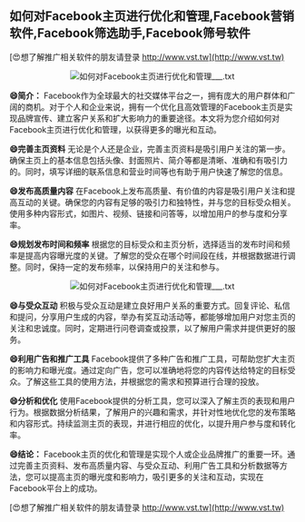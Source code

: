 ## **如何对Facebook主页进行优化和管理,Facebook营销软件,Facebook筛选助手,Facebook筛号软件**

[😍想了解推广相关软件的朋友请登录 http://www.vst.tw](http://www.vst.tw)

 <center><img src="https://vst.tw/MP4/tuiguang/png/5.png" alt="如何对Facebook主页进行优化和管理___.txt"></center>

**😄简介：**
Facebook作为全球最大的社交媒体平台之一，拥有庞大的用户群体和广阔的商机。对于个人和企业来说，拥有一个优化且高效管理的Facebook主页是实现品牌宣传、建立客户关系和扩大影响力的重要途径。本文将为您介绍如何对Facebook主页进行优化和管理，以获得更多的曝光和互动。

**😄完善主页资料**
无论是个人还是企业，完善主页资料是吸引用户关注的第一步。确保主页上的基本信息包括头像、封面照片、简介等都是清晰、准确和有吸引力的。同时，填写详细的联系信息和营业时间等也有助于用户快速了解您的信息。

**😄发布高质量内容**
在Facebook上发布高质量、有价值的内容是吸引用户关注和提高互动的关键。确保您的内容有足够的吸引力和独特性，并与您的目标受众相关。使用多种内容形式，如图片、视频、链接和问答等，以增加用户的参与度和分享率。

**😄规划发布时间和频率**
根据您的目标受众和主页分析，选择适当的发布时间和频率是提高内容曝光度的关键。了解您的受众在哪个时间段在线，并根据数据进行调整。同时，保持一定的发布频率，以保持用户的关注和参与。

 <center><img src="https://vst.tw/MP4/tuiguang/png/6.png" alt="如何对Facebook主页进行优化和管理___.txt"></center>

**😄与受众互动**
积极与受众互动是建立良好用户关系的重要方式。回复评论、私信和提问，分享用户生成的内容，举办有奖互动活动等，都能够增加用户对您主页的关注和忠诚度。同时，定期进行问卷调查或投票，以了解用户需求并提供更好的服务。

**😄利用广告和推广工具**
Facebook提供了多种广告和推广工具，可帮助您扩大主页的影响力和曝光度。通过定向广告，您可以准确地将您的内容传达给特定的目标受众。了解这些工具的使用方法，并根据您的需求和预算进行合理的投放。

**😄分析和优化**
使用Facebook提供的分析工具，您可以深入了解主页的表现和用户行为。根据数据分析结果，了解用户的兴趣和需求，并针对性地优化您的发布策略和内容形式。持续监测主页的表现，并进行相应的优化，以提升用户参与度和转化率。

**😄结论：**
Facebook主页的优化和管理是实现个人或企业品牌推广的重要一环。通过完善主页资料、发布高质量内容、与受众互动、利用广告工具和分析数据等方法，您可以提高主页的曝光度和影响力，吸引更多的关注和互动，实现在Facebook平台上的成功。

[😍想了解推广相关软件的朋友请登录 http://www.vst.tw](http://www.vst.tw)



